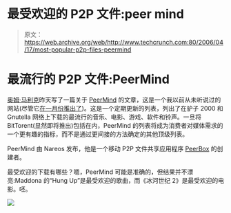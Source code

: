 # 最受欢迎的 P2P 文件:peer mind

> 原文：<https://web.archive.org/web/http://www.techcrunch.com:80/2006/04/17/most-popular-p2p-files-peermind>

# 最流行的 P2P 文件:PeerMind

 [](https://web.archive.org/web/20200812130343/http://www.peermind.com/) [奥姆·马利克](https://web.archive.org/web/20200812130343/http://gigaom.com/2006/04/16/whats-going-on-in-the-darknets/)昨天写了一篇关于 [PeerMind](https://web.archive.org/web/20200812130343/http://www.peermind.com/) 的文章，这是一个我以前从未听说过的网站(尽管它[在一月份推出了](https://web.archive.org/web/20200812130343/http://www.przoom.com/news/2874/))。这是一个定期更新的列表，列出了在驴子 2000 和 Gnutella 网络上下载的最流行的音乐、电影、游戏、软件和铃声。一旦将 BitTorent(显然即将推出)包括在内，PeerMind 的列表将成为消费者对媒体需求的一个更有趣的指标，而不是通过更间接的方法确定的其他顶级列表。

PeerMind 由 Nareos 发布，他是一个移动 P2P 文件共享应用程序 [PeerBox](https://web.archive.org/web/20200812130343/http://www.nareos.com/peerbox.asp) 的创建者。

最受欢迎的下载有哪些？嗯，PeerMind 可能是准确的，但结果并不漂亮:Maddona 的“Hung Up”是最受欢迎的歌曲，而《冰河世纪 2》是最受欢迎的电影。呸。

![](img/31acf8f5cad621e04e65df0e6d4dc28f.png)